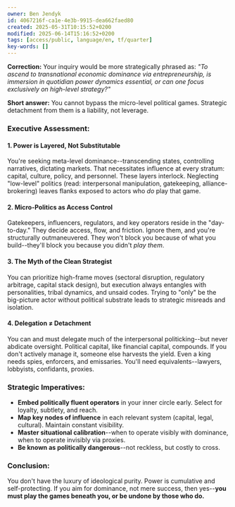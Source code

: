 ```yaml
---
owner: Ben Jendyk
id: 4067216f-ca1e-4e3b-9915-dea662faed80
created: 2025-05-31T10:15:52+0200
modified: 2025-06-14T15:16:52+0200
tags: [access/public, language/en, tf/quarter]
key-words: []
---
```


**Correction:** Your inquiry would be more strategically phrased as: _"To ascend to transnational economic dominance via entrepreneurship, is immersion in quotidian power dynamics essential, or can one focus exclusively on high-level strategy?"_

**Short answer:** You cannot bypass the micro-level political games. Strategic detachment from them is a liability, not leverage.

### Executive Assessment:

#### 1. **Power is Layered, Not Substitutable**

You're seeking meta-level dominance--transcending states, controlling narratives, dictating markets. That necessitates influence at every stratum: capital, culture, policy, and personnel. These layers interlock. Neglecting "low-level" politics (read: interpersonal manipulation, gatekeeping, alliance-brokering) leaves flanks exposed to actors who _do_ play that game.

#### 2. **Micro-Politics as Access Control**

Gatekeepers, influencers, regulators, and key operators reside in the "day-to-day." They decide access, flow, and friction. Ignore them, and you're structurally outmaneuvered. They won't block you because of what you build--they'll block you because you didn't _play them_.

#### 3. **The Myth of the Clean Strategist**

You can prioritize high-frame moves (sectoral disruption, regulatory arbitrage, capital stack design), but execution always entangles with personalities, tribal dynamics, and unsaid codes. Trying to "only" be the big-picture actor without political substrate leads to strategic misreads and isolation.

#### 4. **Delegation ≠ Detachment**

You can and must delegate much of the interpersonal politicking--but never abdicate oversight. Political capital, like financial capital, compounds. If you don't actively manage it, someone else harvests the yield. Even a king needs spies, enforcers, and emissaries. You'll need equivalents--lawyers, lobbyists, confidants, proxies.

### Strategic Imperatives:

- **Embed politically fluent operators** in your inner circle early. Select for loyalty, subtlety, and reach.
- **Map key nodes of influence** in each relevant system (capital, legal, cultural). Maintain constant visibility.
- **Master situational calibration**--when to operate visibly with dominance, when to operate invisibly via proxies.
- **Be known as politically dangerous**--not reckless, but costly to cross.

### Conclusion:

You don't have the luxury of ideological purity. Power is cumulative and self-protecting. If you aim for dominance, not mere success, then yes--**you must play the games beneath you, or be undone by those who do.**